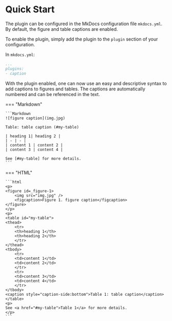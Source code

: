 # Quick Start

The plugin can be configured in the MkDocs configuration file `mkdocs.yml`.
By default, the figure and table captions are enabled.

To enable the plugin, simply add the plugin to the `plugin` section of your configuration.

In `mkdocs.yml`: 

```yaml
...
plugins:
- caption
```

With the plugin enabled, one can now use an easy and descriptive syntax to add
captions to figures and tables. The captions are automatically numbered and
can be referenced in the text.


=== "Markdown"

    ```Markdown
    ![figure caption](img.jpg)

    Table: table caption (#my-table)

    | heading 1| heading 2 | 
    | - | - | 
    | content 1 | content 2 |
    | content 3 | content 4 |

    See [#my-table] for more details.
    ```

=== "HTML"

    ```html
    <p>
    <figure id=_figure-1>
        <img src="img.jpg" />
        <figcaption>Figure 1. figure caption</figcaption>
    </figure>
    </p>
    <p>
    <table id="my-table">
    <thead>
        <tr>
        <th>heading 1</th>
        <th>heading 2</th>
        </tr>
    </thead>
    <tbody>
        <tr>
        <td>content 1</td>
        <td>content 2</td>
        </tr>
        <tr>
        <td>content 3</td>
        <td>content 4</td>
        </tr>
    </tbody>
    <caption style="caption-side:bottom">Table 1: table caption</caption>
    </table>
    <p>
    See <a href="#my-table">Table 1</a> for more details.
    </p>
    ```